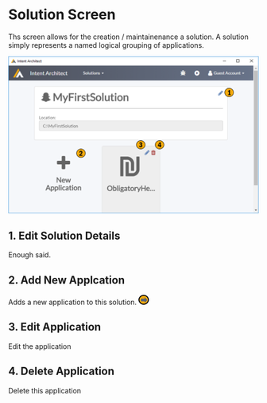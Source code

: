 # Solution Screen

Ths screen allows for the creation / maintainenance a solution. A solution simply represents a named logical grouping of applications.

![Image of the Solution Screen](../../images/UserManual/SolutionScreen.png)



## 1. Edit Solution Details
Enough said.

## 2. Add New Applcation
Adds a new application to this solution. [![Navigates to New Application Wizard](../../images/navigate.png "Navigates to New Application Wizard")](NewApplicationWizard.md)

## 3. Edit Application
Edit the application

## 4. Delete Application
Delete this application